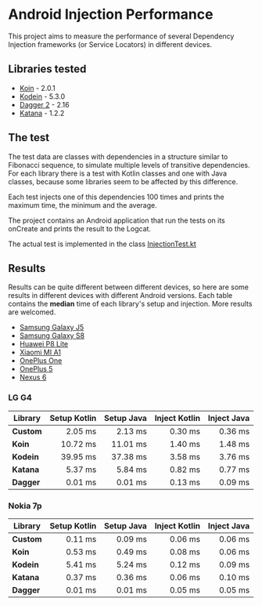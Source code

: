 # Android Injection Performance

This project aims to measure the performance of several Dependency Injection frameworks (or Service Locators) in different devices.

## Libraries tested
- [Koin](https://insert-koin.io/) - 2.0.1
- [Kodein](http://kodein.org/Kodein-DI/) - 5.3.0
- [Dagger 2](https://google.github.io/dagger/) - 2.16
- [Katana](https://github.com/rewe-digital-incubator/katana/) - 1.2.2

## The test
The test data are classes with dependencies in a structure similar to Fibonacci sequence, to simulate multiple levels of transitive dependencies.
For each library there is a test with Kotlin classes and one with Java classes, because some libraries seem to be affected by this difference.

Each test injects one of this dependencies 100 times and prints the maximum time, the minimum and the average.

The project contains an Android application that run the tests on its onCreate and prints the result to the Logcat.

The actual test is implemented in the class [InjectionTest.kt](https://github.com/Sloy/android-dependency-injection-performance/blob/master/app/src/main/java/com/sloydev/dependencyinjectionperformance/InjectionTest.kt)

## Results
Results can be quite different between different devices, so here are some results in different devices with different Android versions. Each table contains the **median** time of each library's setup and injection. More results are welcomed.

- [Samsung Galaxy J5](#samsung-galaxy-j5)
- [Samsung Galaxy S8](#samsung-galaxy-s8)
- [Huawei P8 Lite](#huawei-p8-lite)
- [Xiaomi MI A1](#xiaomi-mi-a1)
- [OnePlus One](#oneplus-one)
- [OnePlus 5](#oneplus-5)
- [Nexus 6](#nexus-6)

### LG G4

Library | Setup Kotlin | Setup Java | Inject Kotlin | Inject Java
--- | ---:| ---:| ---:| ---:
**Custom** | 2.05 ms  | 2.13 ms  | 0.30 ms | 0.36 ms
**Koin**   | 10.72 ms | 11.01 ms | 1.40 ms | 1.48 ms
**Kodein** | 39.95 ms | 37.38 ms | 3.58 ms | 3.76 ms
**Katana** | 5.37 ms  | 5.84 ms  | 0.82 ms | 0.77 ms
**Dagger** | 0.01 ms  | 0.01 ms  | 0.13 ms | 0.09 ms

### Nokia 7p

Library | Setup Kotlin | Setup Java | Inject Kotlin | Inject Java
--- | ---:| ---:| ---:| ---:
**Custom** | 0.11 ms | 0.09 ms  | 0.06 ms | 0.06 ms
**Koin**   | 0.53 ms | 0.49 ms  | 0.08 ms | 0.06 ms
**Kodein** | 5.41 ms | 5.24 ms  | 0.12 ms | 0.09 ms
**Katana** | 0.37 ms | 0.36 ms  | 0.06 ms | 0.10 ms
**Dagger** | 0.01 ms | 0.01 ms  | 0.05 ms | 0.05 ms
